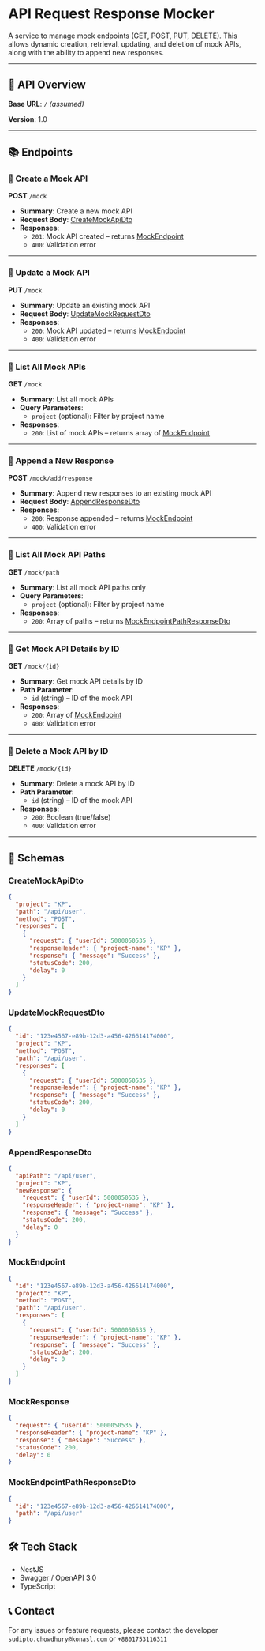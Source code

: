 # API Request Response Mocker

A service to manage mock endpoints (GET, POST, PUT, DELETE). This allows dynamic creation, retrieval, updating, and deletion of mock APIs, along with the ability to append new responses.

---

## 📘 API Overview

**Base URL**: _`/` (assumed)_

**Version**: 1.0

---

## 📚 Endpoints

### 🔹 Create a Mock API

**POST** `/mock`

- **Summary**: Create a new mock API
- **Request Body**: [CreateMockApiDto](#createmockapidto)
- **Responses**:
  - `201`: Mock API created – returns [MockEndpoint](#mockendpoint)
  - `400`: Validation error

---

### 🔹 Update a Mock API

**PUT** `/mock`

- **Summary**: Update an existing mock API
- **Request Body**: [UpdateMockRequestDto](#updatemockrequestdto)
- **Responses**:
  - `200`: Mock API updated – returns [MockEndpoint](#mockendpoint)
  - `400`: Validation error

---

### 🔹 List All Mock APIs

**GET** `/mock`

- **Summary**: List all mock APIs
- **Query Parameters**:
  - `project` (optional): Filter by project name
- **Responses**:
  - `200`: List of mock APIs – returns array of [MockEndpoint](#mockendpoint)

---

### 🔹 Append a New Response

**POST** `/mock/add/response`

- **Summary**: Append new responses to an existing mock API
- **Request Body**: [AppendResponseDto](#appendresponsedto)
- **Responses**:
  - `200`: Response appended – returns [MockEndpoint](#mockendpoint)
  - `400`: Validation error

---

### 🔹 List All Mock API Paths

**GET** `/mock/path`

- **Summary**: List all mock API paths only
- **Query Parameters**:
  - `project` (optional): Filter by project name
- **Responses**:
  - `200`: Array of paths – returns [MockEndpointPathResponseDto](#mockendpointpathresponsedto)

---

### 🔹 Get Mock API Details by ID

**GET** `/mock/{id}`

- **Summary**: Get mock API details by ID
- **Path Parameter**:
  - `id` (string) – ID of the mock API
- **Responses**:
  - `200`: Array of [MockEndpoint](#mockendpoint)
  - `400`: Validation error

---

### 🔹 Delete a Mock API by ID

**DELETE** `/mock/{id}`

- **Summary**: Delete a mock API by ID
- **Path Parameter**:
  - `id` (string) – ID of the mock API
- **Responses**:
  - `200`: Boolean (true/false)
  - `400`: Validation error

---

## 🧱 Schemas

### CreateMockApiDto

```json
{
  "project": "KP",
  "path": "/api/user",
  "method": "POST",
  "responses": [
    {
      "request": { "userId": 5000050535 },
      "responseHeader": { "project-name": "KP" },
      "response": { "message": "Success" },
      "statusCode": 200,
      "delay": 0
    }
  ]
}
```

### UpdateMockRequestDto
```json
{
  "id": "123e4567-e89b-12d3-a456-426614174000",
  "project": "KP",
  "method": "POST",
  "path": "/api/user",
  "responses": [
    {
      "request": { "userId": 5000050535 },
      "responseHeader": { "project-name": "KP" },
      "response": { "message": "Success" },
      "statusCode": 200,
      "delay": 0
    }
  ]
}

```

### AppendResponseDto
```json
{
  "apiPath": "/api/user",
  "project": "KP",
  "newResponse": {
    "request": { "userId": 5000050535 },
    "responseHeader": { "project-name": "KP" },
    "response": { "message": "Success" },
    "statusCode": 200,
    "delay": 0
  }
}
```

### MockEndpoint
```json
{
  "id": "123e4567-e89b-12d3-a456-426614174000",
  "project": "KP",
  "method": "POST",
  "path": "/api/user",
  "responses": [
    {
      "request": { "userId": 5000050535 },
      "responseHeader": { "project-name": "KP" },
      "response": { "message": "Success" },
      "statusCode": 200,
      "delay": 0
    }
  ]
}

```

### MockResponse
```json
{
  "request": { "userId": 5000050535 },
  "responseHeader": { "project-name": "KP" },
  "response": { "message": "Success" },
  "statusCode": 200,
  "delay": 0
}
```

### MockEndpointPathResponseDto

```json
{
  "id": "123e4567-e89b-12d3-a456-426614174000",
  "path": "/api/user"
}

```

## 🛠 Tech Stack
- NestJS
- Swagger / OpenAPI 3.0
- TypeScript

## 📞 Contact
For any issues or feature requests, please contact the developer `sudipto.chowdhury@konasl.com` or `+8801753116311`